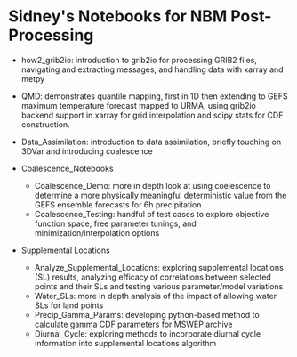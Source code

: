 # Sidney's Notebooks for NBM Post-Processing

- how2_grib2io: introduction to grib2io for processing GRIB2 files, navigating and extracting messages, and handling data with xarray and metpy

- QMD: demonstrates quantile mapping, first in 1D then extending to GEFS maximum temperature forecast mapped to URMA, using grib2io backend support in xarray for grid interpolation and scipy stats for CDF construction.

- Data_Assimilation: introduction to data assimilation, briefly touching on 3DVar and introducing coalescence

- Coalescence_Notebooks
  - Coalescence_Demo: more in depth look at using coelescence to determine a more physically meaningful deterministic value from the GEFS ensemble forecasts for 6h precipitation
  - Coalescence_Testing: handful of test cases to explore objective function space, free parameter tunings, and minimization/interpolation options
 
- Supplemental Locations
  - Analyze_Supplemental_Locations: exploring supplemental locations (SL) results, analyzing efficacy of correlations between selected points and their SLs and testing various parameter/model variations
  - Water_SLs: more in depth analysis of the impact of allowing water SLs for land points
  - Precip_Gamma_Params: developing python-based method to calculate gamma CDF parameters for MSWEP archive
  - Diurnal_Cycle: exploring methods to incorporate diurnal cycle information into supplemental locations algorithm
